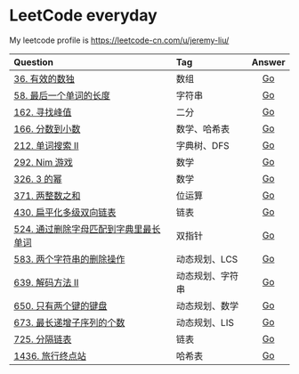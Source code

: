 # LeetCode everyday

My leetcode profile is https://leetcode-cn.com/u/jeremy-liu/

| Question                                                                                                               | Tag              |                              Answer                               |
| :--------------------------------------------------------------------------------------------------------------------- | :--------------- | :---------------------------------------------------------------: |
| [36. 有效的数独](https://leetcode-cn.com/problems/valid-sudoku/)                                                       | 数组             |  [Go](https://github.com/Ksloveyuan/leetcode/blob/main/36_go.md)  |
| [58. 最后一个单词的长度](https://leetcode-cn.com/problems/length-of-last-word/)                                        | 字符串           |  [Go](https://github.com/Ksloveyuan/leetcode/blob/main/58_go.md)  |
| [162. 寻找峰值](https://leetcode-cn.com/problems/find-peak-element/)                                                   | 二分             | [Go](https://github.com/Ksloveyuan/leetcode/blob/main/162_go.md)  |
| [166. 分数到小数](https://leetcode-cn.com/problems/fraction-to-recurring-decimal/)                                     | 数学、哈希表     | [Go](https://github.com/Ksloveyuan/leetcode/blob/main/166_go.md)  |
| [212. 单词搜索 II](https://leetcode-cn.com/problems/word-search-ii/)                                                   | 字典树、DFS      | [Go](https://github.com/Ksloveyuan/leetcode/blob/main/212_go.md)  |
| [292. Nim 游戏](https://leetcode-cn.com/problems/nim-game/)                                                            | 数学             | [Go](https://github.com/Ksloveyuan/leetcode/blob/main/292_go.md)  |
| [326. 3 的幂](https://leetcode-cn.com/problems/power-of-three/)                                                        | 数学             | [Go](https://github.com/Ksloveyuan/leetcode/blob/main/326_go.md)  |
| [371. 两整数之和](https://leetcode-cn.com/problems/sum-of-two-integers/)                                               | 位运算           | [Go](https://github.com/Ksloveyuan/leetcode/blob/main/371_go.md)  |
| [430. 扁平化多级双向链表](https://leetcode-cn.com/problems/flatten-a-multilevel-doubly-linked-list/)                   | 链表             | [Go](https://github.com/Ksloveyuan/leetcode/blob/main/430_go.md)  |
| [524. 通过删除字母匹配到字典里最长单词](https://leetcode-cn.com/problems/longest-word-in-dictionary-through-deleting/) | 双指针           | [Go](https://github.com/Ksloveyuan/leetcode/blob/main/524_go.md)  |
| [583. 两个字符串的删除操作](https://leetcode-cn.com/problems/delete-operation-for-two-strings/)                        | 动态规划、LCS    | [Go](https://github.com/Ksloveyuan/leetcode/blob/main/583_go.md)  |
| [639. 解码方法 II](https://leetcode-cn.com/problems/decode-ways-ii/)                                                   | 动态规划、字符串 | [Go](https://github.com/Ksloveyuan/leetcode/blob/main/639_go.md)  |
| [650. 只有两个键的键盘](https://leetcode-cn.com/problems/2-keys-keyboard/)                                             | 动态规划、数学   | [Go](https://github.com/Ksloveyuan/leetcode/blob/main/650_go.md)  |
| [673. 最长递增子序列的个数](https://leetcode-cn.com/problems/number-of-longest-increasing-subsequence/)                | 动态规划、LIS    | [Go](https://github.com/Ksloveyuan/leetcode/blob/main/673_go.md)  |
| [725. 分隔链表](https://leetcode-cn.com/problems/split-linked-list-in-parts/)                                          | 链表             | [Go](https://github.com/Ksloveyuan/leetcode/blob/main/725_go.md)  |
| [1436. 旅行终点站](https://leetcode-cn.com/problems/destination-city/)                                                 | 哈希表           | [Go](https://github.com/Ksloveyuan/leetcode/blob/main/1436_go.md) |
